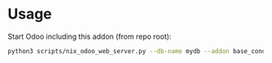 # Usage

Start Odoo including this addon (from repo root):

```bash
python3 scripts/nix_odoo_web_server.py --db-name mydb --addon base_conditional_image
```
